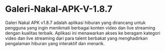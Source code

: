 # Galeri-Nakal-APK-V-1.8.7
Galeri Nakal APK v1.8.7 adalah aplikasi hiburan yang dirancang untuk pengguna yang ingin menikmati berbagai konten video dan live streaming dengan kualitas terbaik. Aplikasi ini menawarkan akses ke beragam kategori video dan live streaming dari para talent berbakat yang menghadirkan pengalaman hiburan yang interaktif dan menarik.
